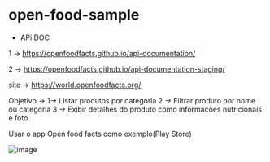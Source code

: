 # open-food-sample

- APi DOC

1 -> https://openfoodfacts.github.io/api-documentation/

2 -> https://openfoodfacts.github.io/api-documentation-staging/

site -> https://world.openfoodfacts.org/



Objetivo ->
1-> Listar produtos por categoria
2 -> Filtrar produto por nome ou categoria
3 -> Exibir detalhes do produto como informações nutricionais e foto


Usar o app Open food facts como exemplo(Play Store)

![image](https://user-images.githubusercontent.com/54336852/180322603-45e954f1-e64f-4406-97e5-b79abcb6cc2a.png)
